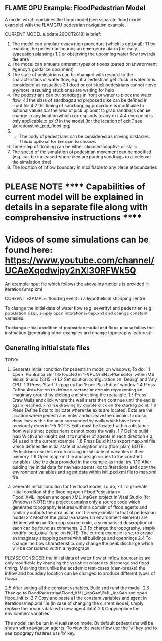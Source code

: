 ## FLAME GPU Example: FloodPedestrian Model

A model which combines the flood model (see separate flood model example) with the FLAMGPU pedestrian navigation example.

CURRENT MODEL (update 29OCT2018)
in brief:
1. The model can simulate evacuation procedure (which is optional):
	1.1 by enabling the pedestrian hearing an emergency alarm (for early evacuation planning)
	1.2 or observing the upcoming water flow towards the area
2. The model can simualte different types of floods (based on Environment Agency's guidance document)
3. The state of pedestrians can be changed with respect to the characteristics of water flow, e.g. if a pedestrian get stuck in water or is considered as casualties
	3.1 dead or got stuck pedestrians cannot move anymore, assuming stuck ones are waiting for help
4. The pedestrians can put sandbags in front of water to block the water flow,
	4.1 the sizes of sandbags and proposed dike can be defined in input file
	4.2 the timing of sandbagging procedure is modifiable to optional values
	4.3 the area of pick up point to grab sandbags can be change to any location which corresponds to any exit
	4.4 drop point is only applicable to exit7 in the model (for the location of exit 7 see \iterations\init_ped_flood.jpg)
5. * The body of pedestrians can be considered as moving obstacles. This is optional for the user to choose.
6. Time-step of flooding can be either choosed adaptive or static
7. The speed of the simulation of pedestrian movement can be modified (e.g. can be increased where they are putting sandbags to accelerate the simulation time)
8. The location of inflow boundary in modifiable to any plece at boundaries

# PLEASE NOTE **** Capabilities of current model will be explained in details in a separate file along with comprehensive instructions ****

# Videos of some simulations can be found here: https://www.youtube.com/channel/UCAeXqodwipy2nXl30RFWk5Q 


An example input file which follows the above instructions is provided in iterations\map.xml

CURRENT EXAMPLE: flooding event in a hypothetical shopping centre

To change the initial data of water flow (e.g. severity) and pedestrian (e.g. population size), simply open interations/map.xml and change constant variables. 

To change initial condition of pedestrian model and flood please follow the instruction (generating other examples and change topography features):  
## Generating initial state files
TODO: 
1. Generate initial condition for pedestrian model on windows, To do: 
1.1 Open 'PlanEditor.sln' file located in 'FGPUGridNavPlanEditor' within MS Visual Studio (2015 +)
1.2 Set solution configuration on 'Debug' and 'Any CPU'
1.3 Press 'Start' to pop up the 'Floor Plan Editor' window
1.4 Press Define Area button to define a rectanglar domain representing an imaginary ground by clicking and streching the rectangle.
1.5 Press Draw Walls and click where the wall starts then continue until the end is again reached. Finalise drawing by double click 
    on the starting point. 
1.6 Press Define Exits to indicate where the exits are located. Exits are the location where pedestrians enter and/or leave the domain.
    to do so, draw lines within the area surrounded by walls which have been previously drew in 1-5
	NOTE: Exits must be located within a distance from walls since pedestrians cannot cross the walls. 
1.7 Define build map Width and Height, set it to number of agents in each direction e.g. 64 used in the current example. 
1.8 Press Build It! to export map.xml file which defines the initial state of navigation map (floor plan)
NOTE: Pedestrians use this data to assing initial state of variables in their memory. 
1.9 Open map.xml file and assign values to the constant variables. Use the data provided in the example as initial try.
1.10 After bulding the initial data for navmap agents, go to /iterations and copy the environment variables and agent data
     within init_ped.xml file to map.xml file

2. Generate initial condition for the flood model, To do, 
2.1 To generate initial conditon of the flooding open FloodPedestrian > Flood_XML_inpGen and open XML_inpGen project in Visal Studio (for Windows)
NOTE: this project contains only a source code which generates topography features within a domain of flood agents
      and similarly outputs the data as an xml file very similar to that of pedestrian model
2.2 Most of the global variables (in environment element) are defined within xmlGen.cpp source code, 
    a summarised descroption of each can be found as comments.
2.3 To change the topography, simply modify 'bed_data' function
    NOTE: The current example is set to create an imaginary shopping centre with all buildings and opennings
2.4 To change the flow characteristics only change the peak discharge which will be considered within a hydrograph

PLEASE CONSIDER: the initial data of water flow at inflow boundaries are only modifiable by changing the variables related to discharge
		and flood timing. Meaning that unlike the academic test-cases (dam-breaks) the inflow and boundary location
		can be changed to produce different types of floods

2.5 After setting all the constant variables, Build and rund the model. 
2.6 Then go to FloodPedestrian\Flood_XML_inpGen\XML_inpGen and open flood_init.txt 
2.7 Copy and paste all the constant variables and agent in iterations/map.xml file (in case of changing the current model, simply replace the prvious data with new agent data)
2.8 Copy/replace the environment variables. 


The model can be run in visualisation mode. By default pedestrians will be shown with navigation agents.
To view the water flow use the 'w' key and to see topograpy features use 'b' key.



